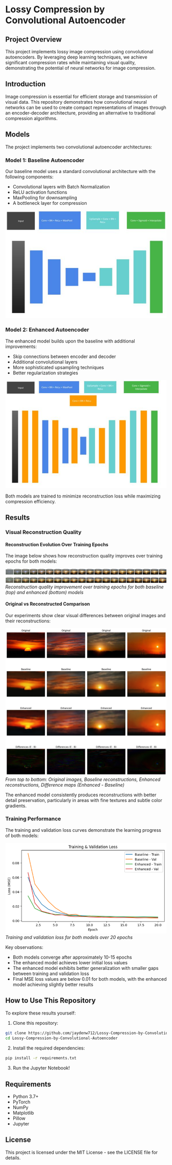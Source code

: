 # Lossy Compression by Convolutional Autoencoder

## Project Overview

This project implements lossy image compression using convolutional autoencoders. By leveraging deep learning techniques, we achieve significant compression rates while maintaining visual quality, demonstrating the potential of neural networks for image compression.

## Introduction

Image compression is essential for efficient storage and transmission of visual data. This repository demonstrates how convolutional neural networks can be used to create compact representations of images through an encoder-decoder architecture, providing an alternative to traditional compression algorithms.

## Models

The project implements two convolutional autoencoder architectures:

### Model 1: Baseline Autoencoder

Our baseline model uses a standard convolutional architecture with the following components:

- Convolutional layers with Batch Normalization
- ReLU activation functions
- MaxPooling for downsampling
- A bottleneck layer for compression

![Baseline Architecture](/assests/model1.jpg)

### Model 2: Enhanced Autoencoder

The enhanced model builds upon the baseline with additional improvements:

- Skip connections between encoder and decoder
- Additional convolutional layers
- More sophisticated upsampling techniques
- Better regularization strategies

![Enhanced Architecture](/assests/model2.jpg)

Both models are trained to minimize reconstruction loss while maximizing compression efficiency.

## Results

### Visual Reconstruction Quality

#### Reconstruction Evolution Over Training Epochs

The image below shows how reconstruction quality improves over training epochs for both models:

![Reconstruction Evolution](/assests/recon_over_epochs.png)
_Reconstruction quality improvement over training epochs for both baseline (top) and enhanced (bottom) models_

#### Original vs Reconstructed Comparison

Our experiments show clear visual differences between original images and their reconstructions:

![Original vs Reconstructed Comparison](/assests/orig_recon_diff.png)
_From top to bottom: Original images, Baseline reconstructions, Enhanced reconstructions, Difference maps (Enhanced - Baseline)_

The enhanced model consistently produces reconstructions with better detail preservation, particularly in areas with fine textures and subtle color gradients.

### Training Performance

The training and validation loss curves demonstrate the learning progress of both models:

![Training and Validation Loss](/assests/train_test_loss.png)
_Training and validation loss for both models over 20 epochs_

Key observations:

- Both models converge after approximately 10-15 epochs
- The enhanced model achieves lower initial loss values
- The enhanced model exhibits better generalization with smaller gaps between training and validation loss
- Final MSE loss values are below 0.01 for both models, with the enhanced model achieving slightly better results

## How to Use This Repository

To explore these results yourself:

1. Clone this repository:

```bash
git clone https://github.com/jaydenw712/Lossy-Compression-by-Convolutional-Autoencoder.git
cd Lossy-Compression-by-Convolutional-Autoencoder
```

2. Install the required dependencies:

```bash
pip install -r requirements.txt
```

3. Run the Jupyter Notebook!

## Requirements

- Python 3.7+
- PyTorch
- NumPy
- Matplotlib
- Pillow
- Jupyter

## License

This project is licensed under the MIT License - see the LICENSE file for details.
